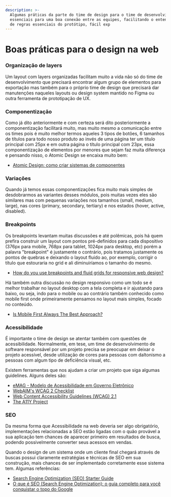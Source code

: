 ```yaml
---
description: >-
  Algumas práticas da parte do time de design para o time de desenvolvimento são
  essenciais para uma boa conexão entre as equipes, facilitando o entendimento
  de regras essenciais do protótipo, fácil exp
---
```


# Boas práticas para o design na web

### Organização de layers

Um layout com layers organizadas facilitam muito a vida não só do time de desenvolvimento que precisará encontrar algum grupo de elementos para exportação mas também para o próprio time de design que precisará dar manutenções naqueles layouts ou design system mantido no Figma ou outra ferramenta de prototipação de UX.

### Componentização

Como já dito anteriormente e com certeza será dito posteriormente a componentização facilitará muito, mas muito mesmo a comunicação entre os times pois é muito melhor termos aqueles 3 tipos de botões, 6 tamanhos de títulos para todo nosso produto ao invés de uma página ter um título principal com 25px e em outra página o título principal com 23px, essa componentização de elementos por menores que sejam faz muita diferença e pensando nisso, o Atomic Design se encaixa muito bem:

* [Atomic Design: como criar sistemas de componentes](https://brasil.uxdesign.cc/atomic-design-como-criar-sistemas-de-componentes-8723301c5a37)

### Variações

Quando já temos essas componentizações fica muito mais simples de desdobrarmos as variantes desses módulos, pois muitas vezes eles são similares mas com pequenas variações nos tamanhos (small, medium, large), nas cores (primary, secondary, tertiary) e nos estados (hover, active, disabled).

### Breakpoints

Os breakpoints levantam muitas discussões e até polêmicas, pois há quem prefira construir um layout com pontos pré-definidos para cada dispositivo (376px para mobile, 768px para tablet, 1024px para desktop, etc) porém a palavra "breakpoint" é justamente o contrário, pois tratamos justamente os pontos de quebras e deixando o layout fluido ao, por exemplo, corrigir o título que estouraria no grid e ali diminuiríamos o tamanho do mesmo.

* [How do you use breakpoints and fluid grids for responsive web design?](https://www.linkedin.com/advice/3/how-do-you-use-breakpoints-fluid-grids-responsive-web)

Há também outra discussão no design responsivo como um todo se é melhor trabalhar no layout desktop com a tela completa e ir ajustando para baixo, ou seja, indo para o mobile ou ao contrário também conhecido como mobile first onde primeiramente pensamos no layout mais simples, focado no conteúdo.

* [Is Mobile First Always The Best Approach?](https://cleancommit.io/blog/is-mobile-first-always-the-best-approach/)

### Acessibilidade

É importante o time de design se atentar também com questões de acessibilidade. Normalmente, em tese, um time de desenvolvimento de software responsável por um projeto precisa se preocupar em deixar o projeto acessível, desde utilização de cores para pessoas com daltonismo a pessoas com algum tipo de deficiência visual, etc.

Existem ferramentas que nos ajudam a criar um projeto que siga algumas guidelines. Alguns deles são:

* [eMAG - Modelo de Acessibilidade em Governo Eletrônico](https://emag.governoeletronico.gov.br/)
* [WebAIM's WCAG 2 Checklist](https://webaim.org/standards/wcag/checklist)
* [Web Content Accessibility Guidelines (WCAG) 2.1](https://www.w3.org/TR/WCAG21/)
* [The A11Y Project](https://www.a11yproject.com/)

### SEO

Da mesma forma que Acessibilidade na web deveria ser algo obrigatório, implementações relacionadas a SEO estão ligadas com o quão provável a sua aplicação tem chances de aparecer primeiro em resultados de busca, podendo possivelmente converter seus acessos em vendas.

Quando o design de um sistema onde um cliente final chegará através de buscas possui claramente estratégias e técnicas de SEO em sua construção, mais chances de ser implementado corretamente esse sistema tem. Algumas referências:

* [Search Engine Optimization (SEO) Starter Guide](https://developers.google.com/search/docs/beginner/seo-starter-guide)
* [O que é SEO (Search Engine Optimization): o guia completo para você conquistar o topo do Google](https://rockcontent.com/br/blog/o-que-e-seo/)
